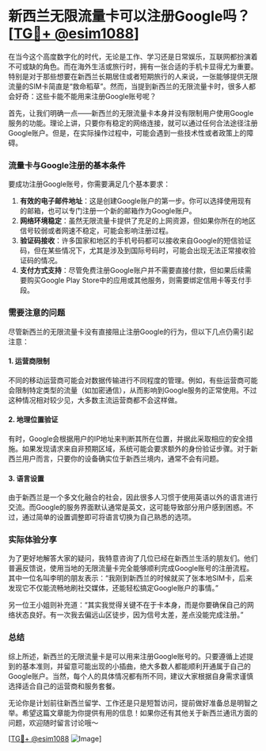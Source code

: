 # 新西兰无限流量卡可以注册Google吗？[[TG💪+ @esim1088](https://t.me/s/esim1088)]

在当今这个高度数字化的时代，无论是工作、学习还是日常娱乐，互联网都扮演着不可或缺的角色。而在海外生活或旅行时，拥有一张合适的手机卡显得尤为重要。特别是对于那些想要在新西兰长期居住或者短期旅行的人来说，一张能够提供无限流量的SIM卡简直是“救命稻草”。然而，当提到新西兰的无限流量卡时，很多人都会好奇：这些卡能不能用来注册Google账号呢？

首先，让我们明确一点——新西兰的无限流量卡本身并没有限制用户使用Google服务的功能。理论上讲，只要你有稳定的网络连接，就可以通过任何合法途径注册Google账户。但是，在实际操作过程中，可能会遇到一些技术性或者政策上的障碍。

### 流量卡与Google注册的基本条件

要成功注册Google账号，你需要满足几个基本要求：
1. **有效的电子邮件地址**：这是创建Google账户的第一步。你可以选择使用现有的邮箱，也可以专门注册一个新的邮箱作为Google账户。
2. **网络环境稳定**：虽然无限流量卡提供了充足的上网资源，但如果你所在的地区信号较弱或者网速不稳定，可能会影响注册过程。
3. **验证码接收**：许多国家和地区的手机号码都可以接收来自Google的短信验证码，但在某些情况下，尤其是涉及到国际号码时，可能会出现无法正常接收验证码的情况。
4. **支付方式支持**：尽管免费注册Google账户并不需要直接付款，但如果后续需要购买Google Play Store中的应用或其他服务，则需要绑定信用卡等支付手段。

### 需要注意的问题

尽管新西兰的无限流量卡没有直接阻止注册Google的行为，但以下几点仍需引起注意：

#### 1. **运营商限制**
不同的移动运营商可能会对数据传输进行不同程度的管理。例如，有些运营商可能会限制特定类型的流量（如加密通信），从而影响到Google服务的正常使用。不过这种情况相对较少见，大多数主流运营商都不会这样做。

#### 2. **地理位置验证**
有时，Google会根据用户的IP地址来判断其所在位置，并据此采取相应的安全措施。如果发现请求来自非预期区域，系统可能会要求额外的身份验证步骤。对于新西兰用户而言，只要你的设备确实位于新西兰境内，通常不会有问题。

#### 3. **语言设置**
由于新西兰是一个多文化融合的社会，因此很多人习惯于使用英语以外的语言进行交流。而Google的服务界面默认通常是英文，这可能导致部分用户感到困惑。不过，通过简单的设置调整即可将语言切换为自己熟悉的选项。

### 实际体验分享

为了更好地解答大家的疑问，我特意咨询了几位已经在新西兰生活的朋友们。他们普遍反馈说，使用当地的无限流量卡完全能够顺利完成Google账号的注册流程。其中一位名叫李明的朋友表示：“我刚到新西兰的时候就买了张本地SIM卡，后来发现它不仅能流畅地刷社交媒体，还能轻松搞定Google账户的事情。”

另一位王小姐则补充道：“其实我觉得关键不在于卡本身，而是你要确保自己的网络状态良好。有一次我去偏远山区徒步，因为信号太差，差点没能完成注册。”

### 总结

综上所述，新西兰的无限流量卡是可以用来注册Google账号的。只要遵循上述提到的基本准则，并留意可能出现的小插曲，绝大多数人都能顺利开通属于自己的Google账户。当然，每个人的具体情况都有所不同，建议大家根据自身需求谨慎选择适合自己的运营商和服务套餐。

无论你是计划前往新西兰留学、工作还是只是短暂访问，提前做好准备总是明智之举。希望这篇文章能为你提供有用的信息！如果你还有其他关于新西兰通讯方面的问题，欢迎随时留言讨论哦～

[[TG💪+ @esim1088](https://t.me/s/esim1088) ![Image](https://i.postimg.cc/4NQfJmqS/Snipaste-2025-05-13-00-14-12.png)]